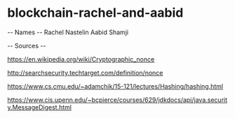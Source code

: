 # blockchain-rachel-and-aabid

-- Names --
Rachel Nastelin
Aabid Shamji

-- Sources --


https://en.wikipedia.org/wiki/Cryptographic_nonce


http://searchsecurity.techtarget.com/definition/nonce


https://www.cs.cmu.edu/~adamchik/15-121/lectures/Hashing/hashing.html


https://www.cis.upenn.edu/~bcpierce/courses/629/jdkdocs/api/java.security.MessageDigest.html




